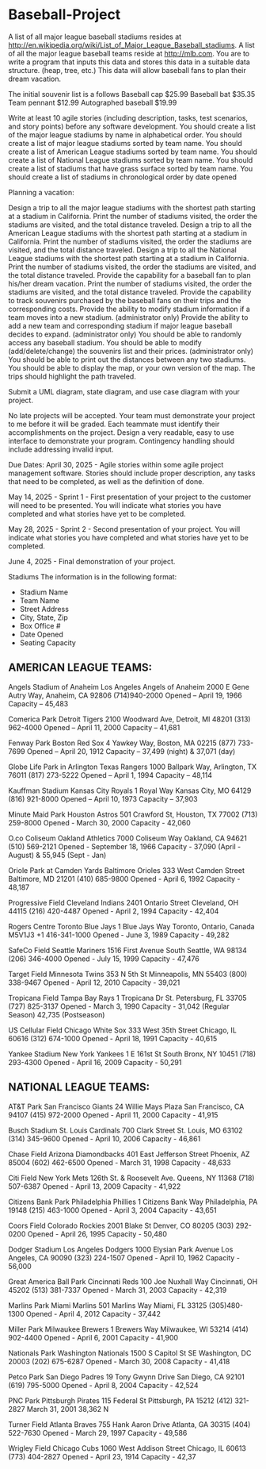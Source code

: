 # Baseball-Project

A list of all major league baseball stadiums resides at http://en.wikipedia.org/wiki/List_of_Major_League_Baseball_stadiums.  A list of all the major league baseball teams reside at http://mlb.com.  You are to write a program that inputs this data and stores this data in a suitable data structure.  (heap, tree, etc.) This data will allow baseball fans to plan their dream vacation.   

The initial souvenir list is a follows
Baseball cap			$25.99
Baseball bat			$35.35
Team pennant			$12.99
Autographed baseball		$19.99

Write at least 10 agile stories (including description, tasks, test scenarios, and story points) before any software development.
You should create a list of the major league stadiums by name in alphabetical order.
You should create a list of major league stadiums sorted by team name.
You should create a list of American League stadiums sorted by team name.
You should create a list of National League stadiums sorted by team name.
You should create a list of stadiums that have grass surface sorted by team name.
You should create a list of stadiums in chronological order by date opened





Planning a vacation:

Design a trip to all the major league stadiums with the shortest path starting at a stadium in California.  Print the number of stadiums visited, the order the stadiums are visited, and the total distance traveled.
Design a trip to all the American League stadiums with the shortest path starting at a stadium in California.  Print the number of stadiums visited, the order the stadiums are visited, and the total distance traveled.
Design a trip to all the National League stadiums with the shortest path starting at a stadium in California.  Print the number of stadiums visited, the order the stadiums are visited, and the total distance traveled.
Provide the capability for a baseball fan to plan his/her dream vacation. Print the number of stadiums visited, the order the stadiums are visited, and the total distance traveled.
Provide the capability to track souvenirs purchased by the baseball fans on their trips and the corresponding costs. 
Provide the ability to modify stadium information if a team moves into a new stadium. (administrator only)
Provide the ability to add a new team and corresponding stadium if major league baseball decides to expand. (administrator only)
You should be able to randomly access any baseball stadium. 
You should be able to modify (add/delete/change) the souvenirs list and their prices. (administrator only) 
You should be able to print out the distances between any two stadiums.
You should be able to display the map, or your own version of the map.  The trips should highlight the path traveled.

Submit a UML diagram, state diagram, and use case diagram with your project.

No late projects will be accepted.  Your team must demonstrate your project to me before it will be graded.   Each teammate must identify their accomplishments on the project.  Design a very readable, easy to use interface to demonstrate your program.  Contingency handling should include addressing invalid input. 


Due Dates:
April 30, 2025 - Agile stories within some agile project management software.  Stories should include proper description, any tasks that need to be completed, as well as the definition of done.

May 14, 2025 - Sprint 1 - First presentation of your project to the customer will need to be presented.  You will indicate what stories you have completed and what stories have yet to be completed.  

May 28, 2025 - Sprint 2 - Second presentation of your project.  You will indicate what stories you have completed and what stories have yet to be completed.  

June 4, 2025 - Final demonstration of your project.

Stadiums
The information is in the following format:
- Stadium Name
- Team Name
- Street Address
- City, State, Zip
- Box Office #
- Date Opened
- Seating Capacity


AMERICAN LEAGUE TEAMS:
-----------------------------

Angels Stadium of Anaheim
Los Angeles Angels of Anaheim
2000 E Gene Autry Way, 
Anaheim, CA 92806
(714)940-2000
Opened – April 19, 1966
Capacity – 45,483

Comerica Park
Detroit Tigers
2100 Woodward Ave, 
Detroit, MI 48201
(313) 962-4000 
Opened – April 11, 2000
Capacity – 41,681


Fenway Park
Boston Red Sox
4 Yawkey Way, 
Boston, MA 02215
(877) 733-7699 
Opened – April 20, 1912
Capacity – 37,499 (night) & 37,071 (day)


Globe Life Park in Arlington
Texas Rangers
1000 Ballpark Way,
Arlington, TX 76011
(817) 273-5222 
Opened – April 1, 1994
Capacity – 48,114


Kauffman Stadium
Kansas City Royals
1 Royal Way
Kansas City, MO 64129
(816) 921-8000
Opened – April 10, 1973
Capacity – 37,903 


Minute Maid Park
Houston Astros
501 Crawford St,
Houston, TX 77002
(713) 259-8000
Opened - March 30, 2000
Capacity - 42,060
 

O.co Coliseum
Oakland Athletics
7000 Coliseum Way
Oakland, CA 94621
(510) 569-2121
Opened - September 18, 1966
Capacity - 37,090 (April - August) & 55,945 (Sept - Jan)


Oriole Park at Camden Yards
Baltimore Orioles
333 West Camden Street
Baltimore, MD 21201
(410) 685-9800
Opened - April 6, 1992
Capacity - 48,187


Progressive Field
Cleveland Indians
2401 Ontario Street
Cleveland, OH 44115
(216) 420-4487
Opened - April 2, 1994
Capacity - 42,404


Rogers Centre
Toronto Blue Jays
1 Blue Jays Way
Toronto, Ontario, Canada M5V1J3
+1 416-341-1000
Opened - June 3, 1989
Capacity - 49,282


SafeCo Field
Seattle Mariners
1516 First Avenue South
Seattle, WA 98134
(206) 346-4000
Opened - July 15, 1999
Capacity - 47,476


Target Field
Minnesota Twins
353 N 5th St
Minneapolis, MN 55403
(800) 338-9467
Opened - April 12, 2010
Capacity - 39,021


Tropicana Field
Tampa Bay Rays
1 Tropicana Dr
St. Petersburg, FL 33705
(727) 825-3137
Opened - March 3, 1990
Capacity - 31,042 (Regular Season) 42,735 (Postseason)


US Cellular Field
Chicago White Sox
333 West 35th Street
Chicago, IL 60616
(312) 674-1000
Opened - April 18, 1991
Capacity - 40,615


Yankee Stadium
New York Yankees
1 E 161st St
South Bronx, NY 10451
(718) 293-4300
Opened - April 16, 2009
Capacity - 50,291



NATIONAL LEAGUE TEAMS:
--------------------------------

AT&T Park
San Francisco Giants
24 Willie Mays Plaza
San Francisco, CA 94107
(415) 972-2000
Opened - April 11, 2000
Capacity - 41,915


Busch Stadium
St. Louis Cardinals
700 Clark Street
St. Louis, MO 63102
(314) 345-9600
Opened - April 10, 2006
Capacity - 46,861


Chase Field
Arizona Diamondbacks
401 East Jefferson Street
Phoenix, AZ 85004
(602) 462-6500
Opened - March 31, 1998
Capacity - 48,633


Citi Field
New York Mets
126th St. & Roosevelt Ave.
Queens, NY 11368
(718) 507-6387
Opened - April 13, 2009
Capacity - 41,922


Citizens Bank Park
Philadelphia Phillies
1 Citizens Bank Way
Philadelphia, PA 19148
(215) 463-1000
Opened - April 3, 2004
Capacity - 43,651


Coors Field
Colorado Rockies
2001 Blake St
Denver, CO 80205
(303) 292-0200
Opened - April 26, 1995
Capacity - 50,480


Dodger Stadium
Los Angeles Dodgers
1000 Elysian Park Avenue
Los Angeles, CA 90090
(323) 224-1507
Opened - April 10, 1962
Capacity - 56,000


Great America Ball Park
Cincinnati Reds
100 Joe Nuxhall Way
Cincinnati, OH 45202
(513) 381-7337
Opened - March 31, 2003
Capacity - 42,319


Marlins Park
Miami Marlins
501 Marlins Way
Miami, FL 33125
(305)480-1300
Opened - April 4, 2012
Capacity - 37,442


Miller Park
Milwaukee Brewers
1 Brewers Way
Milwaukee, WI 53214
(414) 902-4400
Opened - April 6, 2001
Capacity - 41,900


Nationals Park
Washington Nationals
1500 S Capitol St SE
Washington, DC 20003
(202) 675-6287
Opened - March 30, 2008
Capacity - 41,418


Petco Park
San Diego Padres
19 Tony Gwynn Drive
San Diego, CA 92101
(619) 795-5000
Opened - April 8, 2004
Capacity - 42,524



PNC Park
Pittsburgh Pirates
115 Federal St
Pittsburgh, PA 15212
(412) 321-2827
March 31, 2001
38,362
N

Turner Field 
Atlanta Braves
755 Hank Aaron Drive
Atlanta, GA 30315
(404) 522-7630
Opened - March 29, 1997
Capacity - 49,586


Wrigley Field
Chicago Cubs
1060 West Addison Street
Chicago, IL 60613
(773) 404-2827
Opened - April 23, 1914
Capacity - 42,37

